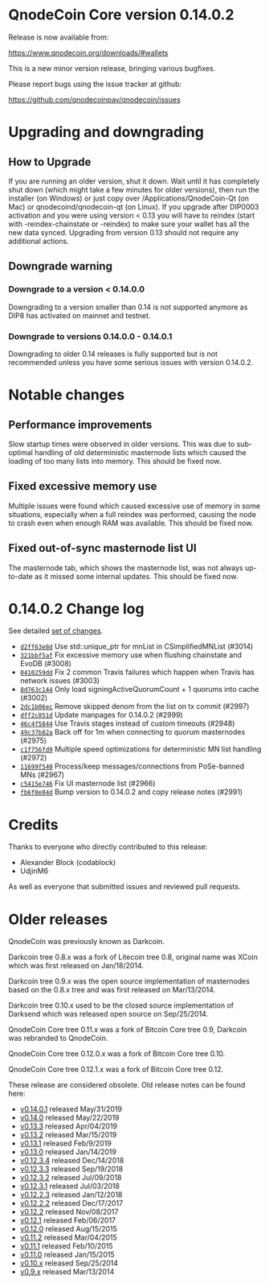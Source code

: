 QnodeCoin Core version 0.14.0.2
==========================

Release is now available from:

  <https://www.qnodecoin.org/downloads/#wallets>

This is a new minor version release, bringing various bugfixes.

Please report bugs using the issue tracker at github:

  <https://github.com/qnodecoinpay/qnodecoin/issues>


Upgrading and downgrading
=========================

How to Upgrade
--------------

If you are running an older version, shut it down. Wait until it has completely
shut down (which might take a few minutes for older versions), then run the
installer (on Windows) or just copy over /Applications/QnodeCoin-Qt (on Mac) or
qnodecoind/qnodecoin-qt (on Linux). If you upgrade after DIP0003 activation and you were
using version < 0.13 you will have to reindex (start with -reindex-chainstate
or -reindex) to make sure your wallet has all the new data synced. Upgrading from
version 0.13 should not require any additional actions.

Downgrade warning
-----------------

### Downgrade to a version < 0.14.0.0

Downgrading to a version smaller than 0.14 is not supported anymore as DIP8 has
activated on mainnet and testnet.

### Downgrade to versions 0.14.0.0 - 0.14.0.1

Downgrading to older 0.14 releases is fully supported but is not
recommended unless you have some serious issues with version 0.14.0.2.

Notable changes
===============

Performance improvements
------------------------
Slow startup times were observed in older versions. This was due to sub-optimal handling of old
deterministic masternode lists which caused the loading of too many lists into memory. This should be
fixed now.

Fixed excessive memory use
--------------------------
Multiple issues were found which caused excessive use of memory in some situations, especially when
a full reindex was performed, causing the node to crash even when enough RAM was available. This should
be fixed now.

Fixed out-of-sync masternode list UI
------------------------------------
The masternode tab, which shows the masternode list, was not always up-to-date as it missed some internal
updates. This should be fixed now.

0.14.0.2 Change log
===================

See detailed [set of changes](https://github.com/qnodecoinpay/qnodecoin/compare/v0.14.0.1...qnodecoinpay:v0.14.0.2).

- [`d2ff63e8d`](https://github.com/qnodecoinpay/qnodecoin/commit/d2ff63e8d) Use std::unique_ptr for mnList in CSimplifiedMNList (#3014)
- [`321bbf5af`](https://github.com/qnodecoinpay/qnodecoin/commit/321bbf5af) Fix excessive memory use when flushing chainstate and EvoDB (#3008)
- [`0410259dd`](https://github.com/qnodecoinpay/qnodecoin/commit/0410259dd) Fix 2 common Travis failures which happen when Travis has network issues (#3003)
- [`8d763c144`](https://github.com/qnodecoinpay/qnodecoin/commit/8d763c144) Only load signingActiveQuorumCount + 1 quorums into cache (#3002)
- [`2dc1b06ec`](https://github.com/qnodecoinpay/qnodecoin/commit/2dc1b06ec) Remove skipped denom from the list on tx commit (#2997)
- [`dff2c851d`](https://github.com/qnodecoinpay/qnodecoin/commit/dff2c851d) Update manpages for 0.14.0.2 (#2999)
- [`46c4f5844`](https://github.com/qnodecoinpay/qnodecoin/commit/46c4f5844) Use Travis stages instead of custom timeouts (#2948)
- [`49c37b82a`](https://github.com/qnodecoinpay/qnodecoin/commit/49c37b82a) Back off for 1m when connecting to quorum masternodes (#2975)
- [`c1f756fd9`](https://github.com/qnodecoinpay/qnodecoin/commit/c1f756fd9) Multiple speed optimizations for deterministic MN list handling (#2972)
- [`11699f540`](https://github.com/qnodecoinpay/qnodecoin/commit/11699f540) Process/keep messages/connections from PoSe-banned MNs (#2967)
- [`c5415e746`](https://github.com/qnodecoinpay/qnodecoin/commit/c5415e746) Fix UI masternode list (#2966)
- [`fb6f0e04d`](https://github.com/qnodecoinpay/qnodecoin/commit/fb6f0e04d) Bump version to 0.14.0.2 and copy release notes (#2991)

Credits
=======

Thanks to everyone who directly contributed to this release:

- Alexander Block (codablock)
- UdjinM6

As well as everyone that submitted issues and reviewed pull requests.

Older releases
==============

QnodeCoin was previously known as Darkcoin.

Darkcoin tree 0.8.x was a fork of Litecoin tree 0.8, original name was XCoin
which was first released on Jan/18/2014.

Darkcoin tree 0.9.x was the open source implementation of masternodes based on
the 0.8.x tree and was first released on Mar/13/2014.

Darkcoin tree 0.10.x used to be the closed source implementation of Darksend
which was released open source on Sep/25/2014.

QnodeCoin Core tree 0.11.x was a fork of Bitcoin Core tree 0.9,
Darkcoin was rebranded to QnodeCoin.

QnodeCoin Core tree 0.12.0.x was a fork of Bitcoin Core tree 0.10.

QnodeCoin Core tree 0.12.1.x was a fork of Bitcoin Core tree 0.12.

These release are considered obsolete. Old release notes can be found here:

- [v0.14.0.1](https://github.com/qnodecoinpay/qnodecoin/blob/master/doc/release-notes/qnodecoin/release-notes-0.14.0.1.md) released May/31/2019
- [v0.14.0](https://github.com/qnodecoinpay/qnodecoin/blob/master/doc/release-notes/qnodecoin/release-notes-0.14.0.md) released May/22/2019
- [v0.13.3](https://github.com/qnodecoinpay/qnodecoin/blob/master/doc/release-notes/qnodecoin/release-notes-0.13.3.md) released Apr/04/2019
- [v0.13.2](https://github.com/qnodecoinpay/qnodecoin/blob/master/doc/release-notes/qnodecoin/release-notes-0.13.2.md) released Mar/15/2019
- [v0.13.1](https://github.com/qnodecoinpay/qnodecoin/blob/master/doc/release-notes/qnodecoin/release-notes-0.13.1.md) released Feb/9/2019
- [v0.13.0](https://github.com/qnodecoinpay/qnodecoin/blob/master/doc/release-notes/qnodecoin/release-notes-0.13.0.md) released Jan/14/2019
- [v0.12.3.4](https://github.com/qnodecoinpay/qnodecoin/blob/master/doc/release-notes/qnodecoin/release-notes-0.12.3.4.md) released Dec/14/2018
- [v0.12.3.3](https://github.com/qnodecoinpay/qnodecoin/blob/master/doc/release-notes/qnodecoin/release-notes-0.12.3.3.md) released Sep/19/2018
- [v0.12.3.2](https://github.com/qnodecoinpay/qnodecoin/blob/master/doc/release-notes/qnodecoin/release-notes-0.12.3.2.md) released Jul/09/2018
- [v0.12.3.1](https://github.com/qnodecoinpay/qnodecoin/blob/master/doc/release-notes/qnodecoin/release-notes-0.12.3.1.md) released Jul/03/2018
- [v0.12.2.3](https://github.com/qnodecoinpay/qnodecoin/blob/master/doc/release-notes/qnodecoin/release-notes-0.12.2.3.md) released Jan/12/2018
- [v0.12.2.2](https://github.com/qnodecoinpay/qnodecoin/blob/master/doc/release-notes/qnodecoin/release-notes-0.12.2.2.md) released Dec/17/2017
- [v0.12.2](https://github.com/qnodecoinpay/qnodecoin/blob/master/doc/release-notes/qnodecoin/release-notes-0.12.2.md) released Nov/08/2017
- [v0.12.1](https://github.com/qnodecoinpay/qnodecoin/blob/master/doc/release-notes/qnodecoin/release-notes-0.12.1.md) released Feb/06/2017
- [v0.12.0](https://github.com/qnodecoinpay/qnodecoin/blob/master/doc/release-notes/qnodecoin/release-notes-0.12.0.md) released Aug/15/2015
- [v0.11.2](https://github.com/qnodecoinpay/qnodecoin/blob/master/doc/release-notes/qnodecoin/release-notes-0.11.2.md) released Mar/04/2015
- [v0.11.1](https://github.com/qnodecoinpay/qnodecoin/blob/master/doc/release-notes/qnodecoin/release-notes-0.11.1.md) released Feb/10/2015
- [v0.11.0](https://github.com/qnodecoinpay/qnodecoin/blob/master/doc/release-notes/qnodecoin/release-notes-0.11.0.md) released Jan/15/2015
- [v0.10.x](https://github.com/qnodecoinpay/qnodecoin/blob/master/doc/release-notes/qnodecoin/release-notes-0.10.0.md) released Sep/25/2014
- [v0.9.x](https://github.com/qnodecoinpay/qnodecoin/blob/master/doc/release-notes/qnodecoin/release-notes-0.9.0.md) released Mar/13/2014

